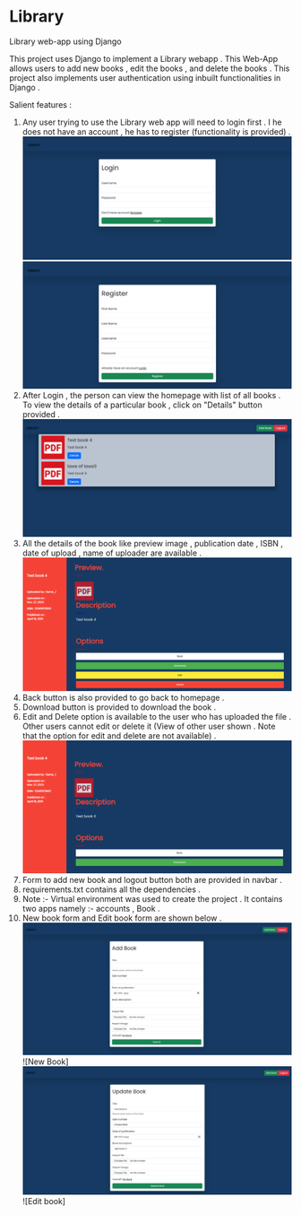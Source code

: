 # Library
Library web-app using Django

This project uses Django to implement a Library webapp . This Web-App allows users to add new books , edit the books , and delete the books . This project also implements user authentication using inbuilt functionalities in Django . 

Salient features : 

1) Any user trying to use the Library web app will need to login first . I he does not have an account , he has to register (functionality is provided) . ![Login Page](login_page.png) ![Register Page](register_page.png) 
2) After Login , the person can view the homepage with list of all books . To view the details of a particular book , click on "Details" button provided .![Home Page](homepage.png) 
3) All the details of the book like preview image , publication date , ISBN , date of upload , name of uploader are available . ![Book detail](book_detail.png) 
4) Back button is also provided to go back to homepage .
5) Download button is provided to download the book .
6) Edit and Delete option is available to the user who has uploaded the file . Other users cannot edit or delete it (View of other user shown . Note that the option for edit and delete are not available) .  ![Book detail (view of other user)](book_detail_other_user.png) 
7) Form to add new book and logout button both are provided in navbar .
8) requirements.txt contains all the dependencies .
9) Note :- Virtual environment was used to create the project . It contains two apps namely :- accounts , Book .
10) New book form and Edit book form are shown below . ![new_book](new_book.png) ![New Book] ![Edit book](Edit_book.png) ![Edit book]
